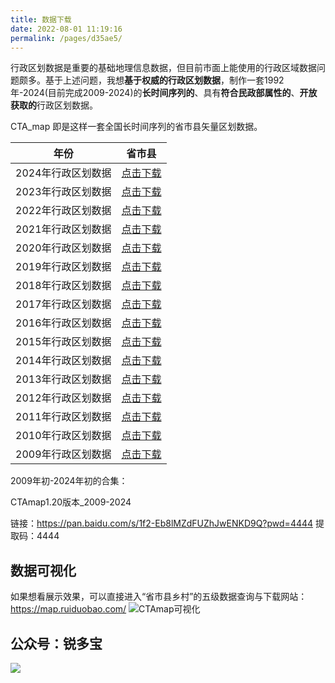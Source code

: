 ```yaml
---
title: 数据下载
date: 2022-08-01 11:19:16
permalink: /pages/d35ae5/
---
```


行政区划数据是重要的基础地理信息数据，但目前市面上能使用的行政区域数据问题颇多。基于上述问题，我想**基于权威的行政区划数据**，制作一套1992年-2024(目前完成2009-2024)的**长时间序列的**、具有**符合民政部属性的**、**开放获取的**行政区划数据。

CTA_map 即是这样一套全国长时间序列的省市县矢量区划数据。




| 年份               | 省市县                                                       |
| ------------------ | ------------------------------------------------------------ |
| 2024年行政区划数据 | [点击下载](https://pan.baidu.com/s/1uSadsp1XO0RtuWUwrBkftg?pwd=4444 )            |
| 2023年行政区划数据 | [点击下载](https://pan.baidu.com/s/1IKx6qMeRSAeapfqPvKyPkg?pwd=4444 )            |
| 2022年行政区划数据 | [点击下载](https://pan.baidu.com/s/1jxuu68fG9bx1Svl4XF-ueA?pwd=4444 )            |
| 2021年行政区划数据 | [点击下载](https://pan.baidu.com/s/13mAQxyTFOguDz9IqftHZAg?pwd=4444 )            |
| 2020年行政区划数据 | [点击下载](https://pan.baidu.com/s/1lKHh8rurIpH3Tr5Um34UVA?pwd=4444 )            |
| 2019年行政区划数据 | [点击下载](https://pan.baidu.com/s/1jmmIRleA7jsuV9l0cOIUcg?pwd=4444 )            |
| 2018年行政区划数据 | [点击下载](https://pan.baidu.com/s/1pwMDE1CJTLWaFpWhLumbeQ?pwd=4444 )            |
| 2017年行政区划数据 | [点击下载](https://pan.baidu.com/s/1K2o4WxuYg1mASAr-GSSl7g?pwd=4444 )            |
| 2016年行政区划数据 | [点击下载](https://pan.baidu.com/s/19wgYuJYdkWi91-3Qd7QRaw?pwd=4444 )            |
| 2015年行政区划数据 | [点击下载](https://pan.baidu.com/s/167jTfHjBYKNxnbNnf_nzpQ?pwd=4444 )            |
| 2014年行政区划数据 | [点击下载](https://pan.baidu.com/s/1xrsyPFqVhLHMmgvDQqqjcQ?pwd=4444 )            |
| 2013年行政区划数据 | [点击下载](https://pan.baidu.com/s/1AaaiN0oHtoQpdbOFItBV7g?pwd=4444) |
| 2012年行政区划数据 | [点击下载](https://pan.baidu.com/s/1TrI2dS4gv8nzqiSHRq0DeA?pwd=4444)            |
| 2011年行政区划数据 | [点击下载](https://pan.baidu.com/s/18uV1RchWMR-8uvqjXcb8ag?pwd=4444 )            |
| 2010年行政区划数据 | [点击下载](https://pan.baidu.com/s/1-s7eeGH74FZHmo-tjjqgOA?pwd=4444)            |
| 2009年行政区划数据 | [点击下载](https://pan.baidu.com/s/1ta2YfM6vSSfG5b92QFfKjg?pwd=4444)            |


2009年初-2024年初的合集：

CTAmap1.20版本_2009-2024   

链接：https://pan.baidu.com/s/1f2-Eb8lMZdFUZhJwENKD9Q?pwd=4444
提取码：4444 

## 数据可视化
如果想看展示效果，可以直接进入“省市县乡村”的五级数据查询与下载网站：https://map.ruiduobao.com/
![CTAmap可视化](http://pics.landcover100.com/i/2023/11/02/65437f851c16c.jpg)


## 公众号：锐多宝

![](http://pics.landcover100.com/pics/6241778738d1e.jpg)
